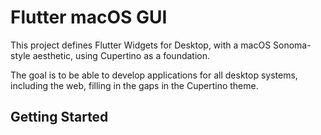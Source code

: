 # Flutter macOS GUI

This project defines Flutter Widgets for Desktop, with a macOS Sonoma-style aesthetic, using Cupertino as a foundation.

The goal is to be able to develop applications for all desktop systems, including the web, filling in the gaps in the Cupertino theme.

## Getting Started
